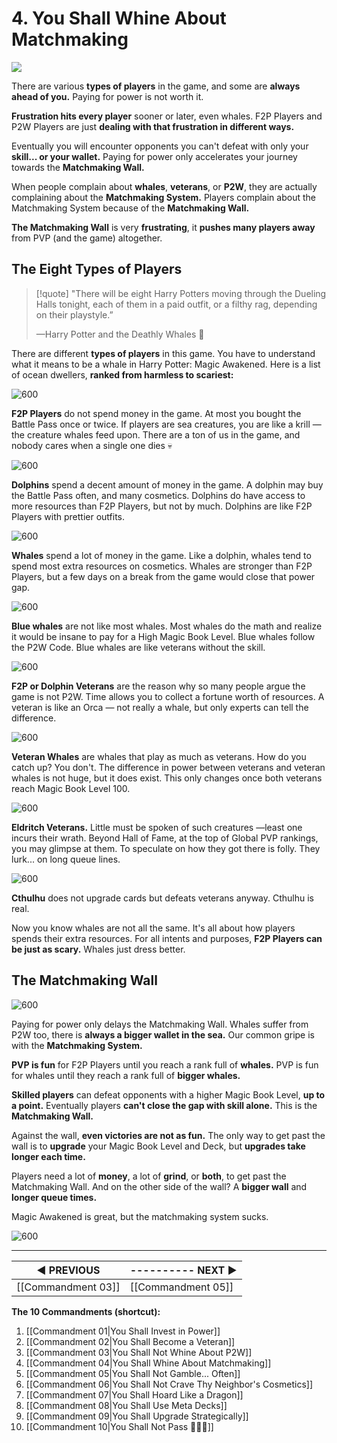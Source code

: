 # 4. You Shall Whine About Matchmaking

![](https://i.imgur.com/kUM8ljj.jpg)

There are various **types of players** in the game, and some are **always ahead of you.**  Paying for power is not worth it.

**Frustration hits every player** sooner or later, even whales. F2P Players and P2W Players are just **dealing with that frustration in different ways.** 

Eventually you will encounter opponents you can't defeat with only your **skill... or your wallet.** Paying for power only accelerates your journey towards the **Matchmaking Wall.**

When people complain about **whales**, **veterans**, or **P2W**, they are actually complaining about the **Matchmaking System.** Players complain about the Matchmaking System because of the **Matchmaking Wall.**

**The Matchmaking Wall** is very **frustrating**, it **pushes many players away** from PVP (and the game) altogether.

## The Eight Types of Players
>[!quote] "There will be eight Harry Potters moving through the Dueling Halls tonight, each of them in a paid outfit, or a filthy rag, depending on their playstyle.”
>
>—Harry Potter and the Deathly Whales 🐳

There are different **types of players** in this game. You have to understand what it means to be a whale in Harry Potter: Magic Awakened. Here is a list of ocean dwellers, **ranked from harmless to scariest:**

![600](https://i.imgur.com/9Z3lmdP.png)

**F2P Players** do not spend money in the game. At most you bought the Battle Pass once or twice. If players are sea creatures, you are like a krill — the creature whales feed upon. There are a ton of us in the game, and nobody cares when a single one dies 💀

![600](https://i.imgur.com/I5iZCV9.png)

**Dolphins** spend a decent amount of money in the game. A dolphin may buy the Battle Pass often, and many cosmetics. Dolphins do have access to more resources than F2P Players, but not by much. Dolphins are like F2P Players with prettier outfits.

![600](https://i.imgur.com/IXMt03l.png)

**Whales** spend a lot of money in the game. Like a dolphin, whales tend to spend most extra resources on cosmetics. Whales are stronger than F2P Players, but a few days on a break from the game would close that power gap.

![600](https://i.imgur.com/uGsQobU.png)

**Blue whales** are not like most whales. Most whales do the math and realize it would be insane to pay for a High Magic Book Level. Blue whales follow the P2W Code. Blue whales are like veterans without the skill.

![600](https://i.imgur.com/73wN4Ny.png)

**F2P or Dolphin Veterans** are the reason why so many people argue the game is not P2W. Time allows you to collect a fortune worth of resources. A veteran is like an Orca — not really a whale, but only experts can tell the difference.

![600](https://i.imgur.com/jYYjeSI.png)

**Veteran Whales** are whales that play as much as veterans. How do you catch up? You don't. The difference in power between veterans and veteran whales is not huge, but it does exist. This only changes once both veterans reach Magic Book Level 100.

![600](https://i.imgur.com/GMigxxF.png)

**Eldritch Veterans.** Little must be spoken of such creatures —least one incurs their wrath. Beyond Hall of Fame, at the top of Global PVP rankings, you may glimpse at them. To speculate on how they got there is folly. They lurk... on long queue lines.

![600](https://i.imgur.com/uWkaJjs.png)

**Cthulhu** does not upgrade cards but defeats veterans anyway. Cthulhu is real.

Now you know whales are not all the same. It's all about how players spends their extra resources. For all intents and purposes, **F2P Players can be just as scary.** Whales just dress better.

## The Matchmaking Wall

![600](https://i.imgur.com/n0w0Iwj.jpg)

Paying for power only delays the Matchmaking Wall. Whales suffer from P2W too, there is **always a bigger wallet in the sea.** Our common gripe is with the **Matchmaking System.**

**PVP is fun** for F2P Players until you reach a rank full of **whales.** PVP is fun for whales until they reach a rank full of **bigger whales.** 

**Skilled players** can defeat opponents with a higher Magic Book Level, **up to a point.** Eventually players **can't close the gap with skill alone.** This is the **Matchmaking Wall.**

Against the wall, **even victories are not as fun.** The only way to get past the wall is to **upgrade** your Magic Book Level and Deck, but **upgrades take longer each time.**

Players need a lot of **money**, a lot of **grind**, or **both**, to get past the Matchmaking Wall. And on the other side of the wall? A **bigger wall** and **longer queue times.**

Magic Awakened is great, but the matchmaking system sucks.

![600](https://i.imgur.com/FfGH1jt.png)

---
| **◀ PREVIOUS**    | ---------- **NEXT ▶** |
| ------------- | ------------- |
| [[Commandment 03]] | [[Commandment 05]] |

**The 10 Commandments (shortcut):** 

1. [[Commandment 01|You Shall Invest in Power]]
2. [[Commandment 02|You Shall Become a Veteran]]
3. [[Commandment 03|You Shall Not Whine About P2W]]
4. [[Commandment 04|You Shall Whine About Matchmaking]]
5. [[Commandment 05|You Shall Not Gamble... Often]]
6. [[Commandment 06|You Shall Not Crave Thy Neighbor's Cosmetics]]
7. [[Commandment 07|You Shall Hoard Like a Dragon]]
8. [[Commandment 08|You Shall Use Meta Decks]]
9. [[Commandment 09|You Shall Upgrade Strategically]]
10. [[Commandment 10|You Shall Not Pass 🧙🏻‍♂️]]